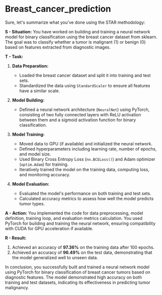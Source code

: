 # Breast_cancer_prediction

Sure, let's summarize what you've done using the STAR methodology:

**S - Situation:**
You have worked on building and training a neural network model for binary classification using the breast cancer dataset from sklearn. The goal was to classify whether a tumor is malignant (1) or benign (0) based on features extracted from diagnostic images.

**T - Task:**
1. **Data Preparation:**
   - Loaded the breast cancer dataset and split it into training and test sets.
   - Standardized the data using `StandardScaler` to ensure all features have a similar scale.

2. **Model Building:**
   - Defined a neural network architecture (`NeuralNet`) using PyTorch, consisting of two fully connected layers with ReLU activation between them and a sigmoid activation function for binary classification.

3. **Model Training:**
   - Moved data to GPU (if available) and initialized the neural network.
   - Defined hyperparameters including learning rate, number of epochs, and model size.
   - Used Binary Cross Entropy Loss (`nn.BCELoss()`) and Adam optimizer (`optim.Adam`) for training.
   - Iteratively trained the model on the training data, computing loss, and monitoring accuracy.

4. **Model Evaluation:**
   - Evaluated the model's performance on both training and test sets.
   - Calculated accuracy metrics to assess how well the model predicts tumor types.

**A - Action:**
You implemented the code for data preprocessing, model definition, training loop, and evaluation metrics calculation. You used PyTorch for building and training the neural network, ensuring compatibility with CUDA for GPU acceleration if available.

**R - Result:**
1. Achieved an accuracy of **97.36%** on the training data after 100 epochs.
2. Achieved an accuracy of **96.49%** on the test data, demonstrating that the model generalized well to unseen data.

In conclusion, you successfully built and trained a neural network model using PyTorch for binary classification of breast cancer tumors based on diagnostic features. The model demonstrated high accuracy on both training and test datasets, indicating its effectiveness in predicting tumor malignancy.
